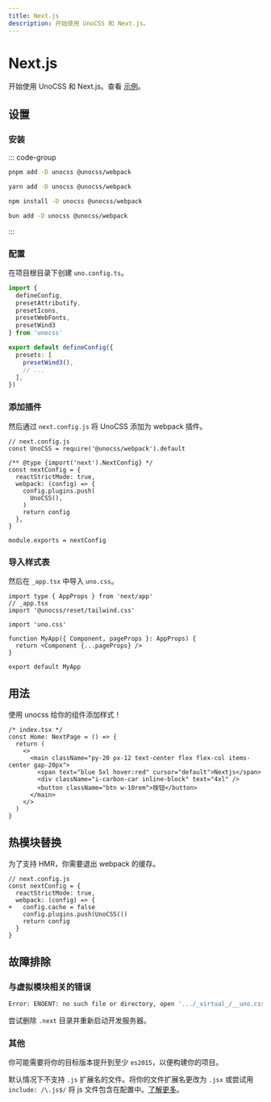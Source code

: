 ```yaml
---
title: Next.js
description: 开始使用 UnoCSS 和 Next.js。
---
```


# Next.js

开始使用 UnoCSS 和 Next.js。查看 [示例](https://github.com/unocss/unocss/tree/main/examples/next)。

## 设置

### 安装

::: code-group

```bash [pnpm]
pnpm add -D unocss @unocss/webpack
```

```bash [yarn]
yarn add -D unocss @unocss/webpack
```

```bash [npm]
npm install -D unocss @unocss/webpack
```

```bash [bun]
bun add -D unocss @unocss/webpack
```

:::

### 配置

在项目根目录下创建 `uno.config.ts`。

```ts [uno.config.ts]
import {
  defineConfig,
  presetAttributify,
  presetIcons,
  presetWebFonts,
  presetWind3
} from 'unocss'

export default defineConfig({
  presets: [
    presetWind3(),
    // ...
  ],
})
```

### 添加插件

然后通过 `next.config.js` 将 UnoCSS 添加为 webpack 插件。

```js{9}
// next.config.js
const UnoCSS = require('@unocss/webpack').default

/** @type {import('next').NextConfig} */
const nextConfig = {
  reactStrictMode: true,
  webpack: (config) => {
    config.plugins.push(
      UnoCSS(),
    )
    return config
  },
}

module.exports = nextConfig
```

### 导入样式表

然后在 `_app.tsx` 中导入 `uno.css`。

```tsx
import type { AppProps } from 'next/app'
// _app.tsx
import '@unocss/reset/tailwind.css'

import 'uno.css'

function MyApp({ Component, pageProps }: AppProps) {
  return <Component {...pageProps} />
}

export default MyApp
```

## 用法

使用 unocss 给你的组件添加样式！

```tsx
/* index.tsx */
const Home: NextPage = () => {
  return (
    <>
      <main className="py-20 px-12 text-center flex flex-col items-center gap-20px">
        <span text="blue 5xl hover:red" cursor="default">Nextjs</span>
        <div className="i-carbon-car inline-block" text="4xl" />
        <button className="btn w-10rem">按钮</button>
      </main>
    </>
  )
}
```

## 热模块替换

为了支持 HMR，你需要退出 webpack 的缓存。

```js{5}
// next.config.js
const nextConfig = {
  reactStrictMode: true,
  webpack: (config) => {
+   config.cache = false
    config.plugins.push(UnoCSS())
    return config
  }
}
```

## 故障排除

### 与虚拟模块相关的错误

```bash
Error: ENOENT: no such file or directory, open '.../_virtual_/__uno.css'
```

尝试删除 `.next` 目录并重新启动开发服务器。

### 其他

你可能需要将你的目标版本提升到至少 `es2015`，以便构建你的项目。

默认情况下不支持 `.js` 扩展名的文件。将你的文件扩展名更改为 `.jsx` 或尝试用 `include: /\.js$/` 将 js 文件包含在配置中。[了解更多](/guide/extracting#extracting-from-build-tools-pipeline)。

